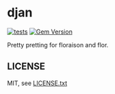 
# djan

[![tests](https://github.com/floraison/fugit/workflows/test/badge.svg)](https://github.com/floraison/fugit/actions)
[![Gem Version](https://badge.fury.io/rb/djan.svg)](https://badge.fury.io/rb/djan)

Pretty pretting for floraison and flor.

## LICENSE

MIT, see [LICENSE.txt](LICENSE.txt)

